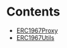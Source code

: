 

# Contents
- [ERC1967Proxy](ERC1967Proxy.sol/contract.ERC1967Proxy.md)
- [ERC1967Utils](ERC1967Utils.sol/library.ERC1967Utils.md)
